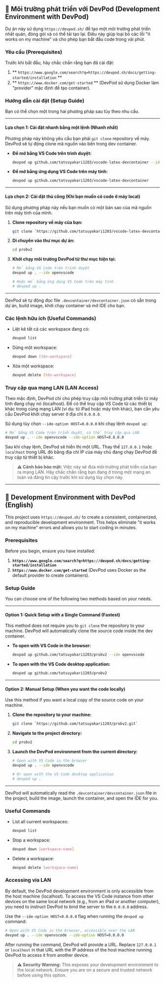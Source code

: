 ## 🚀 Môi trường phát triển với DevPod (Development Environment with DevPod)

Dự án này sử dụng `https://devpod.sh/` để tạo một môi trường phát triển nhất quán, đóng gói và có thể tái tạo lại. Điều này giúp loại bỏ các lỗi "it works on my machine" và cho phép bạn bắt đầu code trong vài phút.

### Yêu cầu (Prerequisites)

Trước khi bắt đầu, hãy chắc chắn rằng bạn đã cài đặt:

1. ** `https://www.google.com/search?q=https://devpod.sh/docs/getting-started/installation` **
2. ** `https://www.docker.com/get-started` ** (DevPod sử dụng Docker làm "provider" mặc định để tạo container).

### Hướng dẫn cài đặt (Setup Guide)

Bạn có thể chọn một trong hai phương pháp sau tùy theo nhu cầu.

-----

#### **Lựa chọn 1: Cài đặt nhanh bằng một lệnh (Nhanh nhất)**

Phương pháp này không yêu cầu bạn phải `git clone` repository về máy. DevPod sẽ tự động clone mã nguồn vào bên trong dev container.

* **Để mở bằng VS Code trên trình duyệt:**

  ```bash
  devpod up github.com/tatsuyakari1203/vscode-latex-devcontainer --ide openvscode
  ```

* **Để mở bằng ứng dụng VS Code trên máy tính:**

  ```bash
  devpod up github.com/tatsuyakari1203/vscode-latex-devcontainer
  ```

-----

#### **Lựa chọn 2: Cài đặt thủ công (Khi bạn muốn có code ở máy local)**

Sử dụng phương pháp này nếu bạn muốn có một bản sao của mã nguồn trên máy tính của mình.

1. **Clone repository về máy của bạn:**

   ```bash
   git clone `https://github.com/tatsuyakari1203/vscode-latex-devcontainer.git`
   ```

2. **Di chuyển vào thư mục dự án:**

   ```bash
   cd probv2
   ```

3. **Khởi chạy môi trường DevPod từ thư mục hiện tại:**

   ```bash
   # Mở bằng VS Code trên trình duyệt
   devpod up . --ide openvscode

   # Hoặc mở bằng ứng dụng VS Code trên máy tính
   # devpod up .
   ```

-----

DevPod sẽ tự động đọc file `.devcontainer/devcontainer.json` có sẵn trong dự án, build image, khởi chạy container và mở IDE cho bạn.

### Các lệnh hữu ích (Useful Commands)

* Liệt kê tất cả các workspace đang có:
  ```bash
  devpod list
  ```
* Dừng một workspace:
  ```bash
  devpod down [tên-workspace]
  ```
* Xóa một workspace:
  ```bash
  devpod delete [tên-workspace]
  ```

### Truy cập qua mạng LAN (LAN Access)

Theo mặc định, DevPod chỉ cho phép truy cập môi trường phát triển từ máy tính đang chạy nó (localhost). Để có thể truy cập VS Code từ các thiết bị khác trong cùng mạng LAN (ví dụ: từ iPad hoặc máy tính khác), bạn cần yêu cầu DevPod khởi chạy server ở địa chỉ `0.0.0.0`.

Sử dụng tùy chọn `--ide-option HOST=0.0.0.0` khi chạy lệnh `devpod up`:

```bash
# Mở bằng VS Code trên trình duyệt, có thể truy cập qua LAN
devpod up . --ide openvscode --ide-option HOST=0.0.0.0
```

Sau khi chạy lệnh, DevPod sẽ hiển thị một URL. Thay thế `127.0.0.1` hoặc `localhost` trong URL đó bằng địa chỉ IP của máy chủ đang chạy DevPod để truy cập từ thiết bị khác.

> **⚠️ Cảnh báo bảo mật:** Việc này sẽ đưa môi trường phát triển của bạn ra mạng LAN. Hãy chắc chắn rằng bạn đang ở trong một mạng an toàn và đáng tin cậy trước khi sử dụng tùy chọn này.

---

## 🚀 Development Environment with DevPod (English)

This project uses `https://devpod.sh/` to create a consistent, containerized, and reproducible development environment. This helps eliminate "it works on my machine" errors and allows you to start coding in minutes.

### Prerequisites

Before you begin, ensure you have installed:

1.  **`https://www.google.com/search?q=https://devpod.sh/docs/getting-started/installation`**
2.  **`https://www.docker.com/get-started`** (DevPod uses Docker as the default provider to create containers).

### Setup Guide

You can choose one of the following two methods based on your needs.

-----

#### **Option 1: Quick Setup with a Single Command (Fastest)**

This method does not require you to `git clone` the repository to your machine. DevPod will automatically clone the source code inside the dev container.

*   **To open with VS Code in the browser:**

    ```bash
    devpod up github.com/tatsuyakari1203/probv2 --ide openvscode
    ```

*   **To open with the VS Code desktop application:**

    ```bash
    devpod up github.com/tatsuyakari1203/probv2
    ```

-----

#### **Option 2: Manual Setup (When you want the code locally)**

Use this method if you want a local copy of the source code on your machine.

1.  **Clone the repository to your machine:**

    ```bash
    git clone `https://github.com/tatsuyakari1203/probv2.git`
    ```

2.  **Navigate to the project directory:**

    ```bash
    cd probv2
    ```

3.  **Launch the DevPod environment from the current directory:**

    ```bash
    # Open with VS Code in the browser
    devpod up . --ide openvscode

    # Or open with the VS Code desktop application
    # devpod up .
    ```

-----

DevPod will automatically read the `.devcontainer/devcontainer.json` file in the project, build the image, launch the container, and open the IDE for you.

### Useful Commands

*   List all current workspaces:
    ```bash
    devpod list
    ```
*   Stop a workspace:
    ```bash
    devpod down [workspace-name]
    ```
*   Delete a workspace:
    ```bash
    devpod delete [workspace-name]
    ```

### Accessing via LAN

By default, the DevPod development environment is only accessible from the host machine (localhost). To access the VS Code instance from other devices on the same local network (e.g., from an iPad or another computer), you need to instruct DevPod to bind the server to the `0.0.0.0` address.

Use the `--ide-option HOST=0.0.0.0` flag when running the `devpod up` command:

```bash
# Open with VS Code in the browser, accessible over the LAN
devpod up . --ide openvscode --ide-option HOST=0.0.0.0
```

After running the command, DevPod will provide a URL. Replace `127.0.0.1` or `localhost` in that URL with the IP address of the host machine running DevPod to access it from another device.

> **⚠️ Security Warning:** This exposes your development environment to the local network. Ensure you are on a secure and trusted network before using this option.